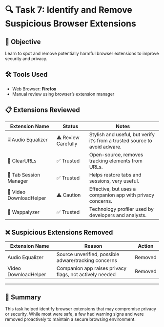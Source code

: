 # 🔍 Task 7: Identify and Remove Suspicious Browser Extensions

## 📌 Objective
Learn to spot and remove potentially harmful browser extensions to improve security and privacy.

## 🛠️ Tools Used
- Web Browser: **Firefox**
- Manual review using browser’s extension manager

## 📋 Extensions Reviewed

| Extension Name             | Status        | Notes |
|---------------------------|---------------|-------|
| 🎚️ Audio Equalizer         | ⚠️ Review Carefully | Stylish and useful, but verify it’s from a trusted source to avoid adware. |
| 🧹 ClearURLs               | ✅ Trusted     | Open-source, removes tracking elements from URLs. |
| 💾 Tab Session Manager     | ✅ Trusted     | Helps restore tabs and sessions, very useful. |
| 🎥 Video DownloadHelper    | ⚠️ Caution     | Effective, but uses a companion app with privacy concerns. |
| 🧠 Wappalyzer              | ✅ Trusted     | Technology profiler used by developers and analysts. |

## ❌ Suspicious Extensions Removed

| Extension Name        | Reason                                                                 | Action   |
|----------------------|------------------------------------------------------------------------|----------|
| Audio Equalizer       | Source unverified, possible adware/tracking concerns                  | Removed  |
| Video DownloadHelper  | Companion app raises privacy flags, not actively needed               | Removed  |

---

## 📄 Summary

This task helped identify browser extensions that may compromise privacy or security. While most were safe, a few had warning signs and were removed proactively to maintain a secure browsing environment.
